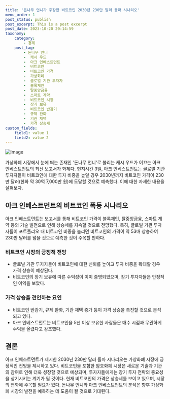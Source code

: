 ```yaml
---
title: '돈나무 언니가 주장한 비트코인 2030년 230만 달러 돌파 시나리오'
menu_order: 1
post_status: publish
post_excerpt: This is a post excerpt
post_date: 2023-10-20 20:14:59
taxonomy:
    category:
        - 경제
    post_tag:
        - 돈나무 언니
        -  캐시 우드
        -  아크 인베스트먼트
        -  비트코인
        -  비트코인 가격
        -  가상화폐
        -  글로벌 기관 투자자
        -  블록체인
        -  탈중앙금융
        -  스마트 계약
        -  비트코인 시장
        -  장기 보유
        -  비트코인 반감기
        -  규제 완화
        -  기관 채택
        -  가격 상승세
custom_fields:
    field1: value 1
    field2: value 2
---
```


![Image](https://imgnews.pstatic.net/image/215/2024/02/06/A202402060038_1_20240206090903722.jpg?type=w647)


가상화폐 시장에서 눈에 띄는 존재인 '돈나무 언니'로 불리는 캐시 우드가 이끄는 아크 인베스트먼트의 최신 보고서가 화제다. 현지시간 3일, 아크 인베스트먼트는 글로벌 기관 투자자들이 비트코인에 대한 투자 비중을 높일 경우 2030년까지 비트코인 가격이 230만 달러(한화 약 30억 7,000만 원)에 도달할 것으로 예측했다. 이에 대한 자세한 내용을 살펴보자.

## 아크 인베스트먼트의 비트코인 폭등 시나리오
아크 인베스트먼트는 보고서를 통해 비트코인 가격이 블록체인, 탈중앙금융, 스마트 계약 등의 기술 발전으로 인해 상승세를 지속할 것으로 전망했다. 특히, 글로벌 기관 투자자들이 포트폴리오 내 비트코인 비중을 늘리면 비트코인의 가격이 약 53배 상승하여 230만 달러를 넘을 것으로 예측한 것이 주목할 만하다.

### 비트코인 시장의 긍정적 전망
- 글로벌 기관 투자자들이 비트코인에 대한 신뢰를 높이고 투자 비중을 확대할 경우 가격 상승이 예상된다.
- 비트코인의 장기 보유에 따른 수익성이 이미 증명되었으며, 장기 투자자들은 안정적인 이익을 보았다.

### 가격 상승을 견인하는 요인
- 비트코인 반감기, 규제 완화, 기관 채택 증가 등이 가격 상승을 촉진할 것으로 분석되고 있다.
- 아크 인베스트먼트는 비트코인을 5년 이상 보유한 사람들은 매수 시점과 무관하게 수익을 올렸다고 강조했다.

## 결론
아크 인베스트먼트가 제시한 2030년 230만 달러 돌파 시나리오는 가상화폐 시장에 긍정적인 전망을 제시하고 있다. 비트코인을 포함한 암호화폐 시장은 새로운 기술과 기관의 참여로 인해 더욱 성장할 것으로 예상되며, 투자자들에게는 장기 투자 전략의 중요성을 상기시키는 계기가 될 것이다. 현재 비트코인의 가격은 상승세를 보이고 있으며, 시장의 변화에 주목할 필요가 있다. 돈나무 언니와 아크 인베스트먼트의 분석은 향후 가상화폐 시장의 발전을 예측하는 데 도움이 될 것으로 기대된다.
